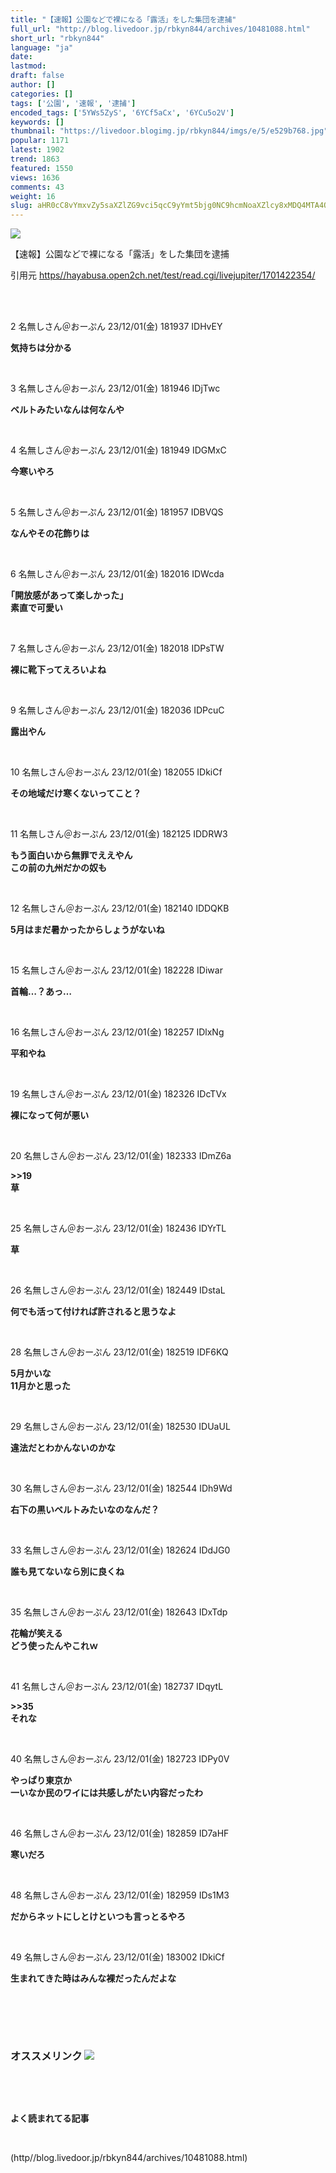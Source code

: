 ```yaml
---
title: "【速報】公園などで裸になる「露活」をした集団を逮捕"
full_url: "http://blog.livedoor.jp/rbkyn844/archives/10481088.html"
short_url: "rbkyn844"
language: "ja"
date: 
lastmod: 
draft: false
author: []
categories: []
tags: ['公園', '速報', '逮捕']
encoded_tags: ['5YWs5ZyS', '6YCf5aCx', '6YCu5o2V']
keywords: []
thumbnail: "https://livedoor.blogimg.jp/rbkyn844/imgs/e/5/e529b768.jpg"
popular: 1171
latest: 1902
trend: 1863
featured: 1550
views: 1636
comments: 43
weight: 16
slug: aHR0cC8vYmxvZy5saXZlZG9vci5qcC9yYmt5bjg0NC9hcmNoaXZlcy8xMDQ4MTA4OC5odG1s
---
```


![](https://livedoor.blogimg.jp/rbkyn844/imgs/e/5/e529b768.jpg)

<div><p>【速報】公園などで裸になる「露活」をした集団を逮捕</p><p>引用元 <a title='' target='_blank' href='https//hayabusa.open2ch.net/test/read.cgi/livejupiter/1701422354/'>https//hayabusa.open2ch.net/test/read.cgi/livejupiter/1701422354/ </a> </p><br> <br> <p class='res1'>2 名無しさん＠おーぷん 23/12/01(金) 181937 IDHvEY </p> <p class='res2'><b> 気持ちは分かる </b></p><br> <p class='res1'>3 名無しさん＠おーぷん 23/12/01(金) 181946 IDjTwc </p> <p class='res2'><b> ベルトみたいなんは何なんや </b></p><br> <p class='res1'>4 名無しさん＠おーぷん 23/12/01(金) 181949 IDGMxC </p> <p class='res2'><b> 今寒いやろ </b></p><br> <p class='res1'>5 名無しさん＠おーぷん 23/12/01(金) 181957 IDBVQS </p> <p class='res2'><b> なんやその花飾りは </b></p><br> <p class='res1'>6 名無しさん＠おーぷん 23/12/01(金) 182016 IDWcda </p> <p class='res2'><b> ｢開放感があって楽しかった｣<br>素直で可愛い </b></p><br> <p class='res1'>7 名無しさん＠おーぷん 23/12/01(金) 182018 IDPsTW </p> <p class='res2'><b> 裸に靴下ってえろいよね </b></p><br> <p class='res1'>9 名無しさん＠おーぷん 23/12/01(金) 182036 IDPcuC </p> <p class='res2'><b> 露出やん </b></p><br> <p class='no-pc'></p> <p class='res1'>10 名無しさん＠おーぷん 23/12/01(金) 182055 IDkiCf </p> <p class='res2'><b> その地域だけ寒くないってこと？ </b></p><br> <p class='res1'>11 名無しさん＠おーぷん 23/12/01(金) 182125 IDDRW3 </p> <p class='res2'><b> もう面白いから無罪でええやん<br>この前の九州だかの奴も </b></p><br> <p class='res1'>12 名無しさん＠おーぷん 23/12/01(金) 182140 IDDQKB </p> <p class='res2'><b> 5月はまだ暑かったからしょうがないね </b></p><br> <p class='res1'>15 名無しさん＠おーぷん 23/12/01(金) 182228 IDiwar </p> <p class='res2'><b> 首輪…？あっ… </b></p><br> <p class='res1'>16 名無しさん＠おーぷん 23/12/01(金) 182257 IDlxNg </p> <p class='res2'><b> 平和やね </b></p><br> <p class='res1'>19 名無しさん＠おーぷん 23/12/01(金) 182326 IDcTVx </p> <p class='res2'><b> 裸になって何が悪い </b></p><br> <p class='res1'>20 名無しさん＠おーぷん 23/12/01(金) 182333 IDmZ6a </p> <p class='res2'><b> >>19<br>草 </b></p><br> <p class='res1'>25 名無しさん＠おーぷん 23/12/01(金) 182436 IDYrTL </p> <p class='res2'><b> 草 </b></p><br> <p class='res1'>26 名無しさん＠おーぷん 23/12/01(金) 182449 IDstaL </p> <p class='res2'><b> 何でも活って付ければ許されると思うなよ </b></p><br> <p class='res1'>28 名無しさん＠おーぷん 23/12/01(金) 182519 IDF6KQ </p> <p class='res2'><b> 5月かいな<br>11月かと思った </b></p><br> <p class='res1'>29 名無しさん＠おーぷん 23/12/01(金) 182530 IDUaUL </p> <p class='res2'><b> 違法だとわかんないのかな </b></p><br> <p class='res1'>30 名無しさん＠おーぷん 23/12/01(金) 182544 IDh9Wd </p> <p class='res2'><b> 右下の黒いベルトみたいなのなんだ？ </b></p><br> <p class='res1'>33 名無しさん＠おーぷん 23/12/01(金) 182624 IDdJG0 </p> <p class='res2'><b> 誰も見てないなら別に良くね </b></p><br> <p class='res1'>35 名無しさん＠おーぷん 23/12/01(金) 182643 IDxTdp </p> <p class='res2'><b> 花輪が笑える<br>どう使ったんやこれｗ </b></p><br> <p class='res1'>41 名無しさん＠おーぷん 23/12/01(金) 182737 IDqytL </p> <p class='res2'><b> >>35<br>それな </b></p><br> <p class='res1'>40 名無しさん＠おーぷん 23/12/01(金) 182723 IDPy0V </p> <p class='res2'><b> やっぱり東京か<br>一いなか民のワイには共感しがたい内容だったわ </b></p><br> <p class='res1'>46 名無しさん＠おーぷん 23/12/01(金) 182859 ID7aHF </p> <p class='res2'><b> 寒いだろ </b></p><br> <p class='res1'>48 名無しさん＠おーぷん 23/12/01(金) 182959 IDs1M3 </p> <p class='res2'><b> だからネットにしとけといつも言っとるやろ </b></p><br> <p class='res1'>49 名無しさん＠おーぷん 23/12/01(金) 183002 IDkiCf </p> <p class='res2'><b> 生まれてきた時はみんな裸だったんだよな </b></p><br> <p id='5077e33f033c4e934bb013c7c4eb8bbd'> </p><br> <br> <p class='no-pc'></p> <h3 class='linkh'>オススメリンク <img src='http//blog.livedoor.jp/rbkyn844/ftp/fusagikom-fikergh.png'></h3> <p class='link2'> </p><br> <p class='no-pc'></p> <p class='no-pc'><br><p><b>よく読まれてる記事</b></p><br></p> </div>

(http//blog.livedoor.jp/rbkyn844/archives/10481088.html)
